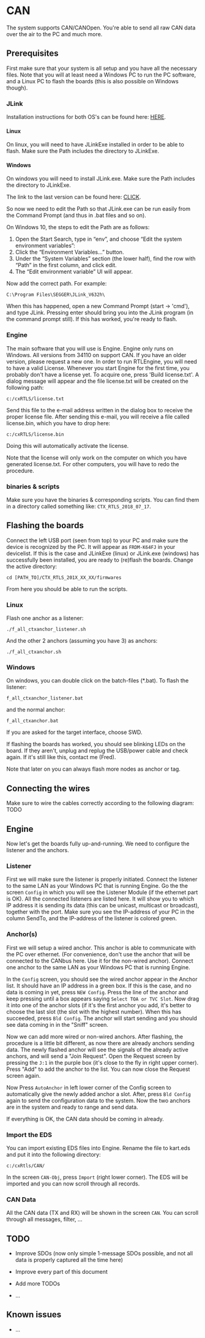 # CAN
The system supports CAN/CANOpen.
You're able to send all raw CAN data over the air to the PC and much more.

## Prerequisites
First make sure that your system is all setup and you have all the necessary files. Note that you will at least need a Windows PC to run the PC software, and a Linux PC to flash the boards (this is also possible on Windows though).

### JLink
Installation instructions for both OS's can be found here: [HERE](https://gnu-mcu-eclipse.github.io/debug/jlink/install/).

#### Linux
On linux, you will need to have JLinkExe installed in order to be able to flash. Make sure the Path includes the directory to JLinkExe.

#### Windows
On windows you will need to install JLink.exe. Make sure the Path includes the directory to JLinkExe.

The link to the last version can be found here:
[CLICK](https://www.segger.com/downloads/jlink/JLink_Windows.exe).

So now we need to edit the Path so that JLink.exe can be run easily from the Command Prompt (and thus in .bat files and so on).

On Windows 10, the steps to edit the Path are as follows:
1. Open the Start Search, type in “env”, and choose “Edit the system environment variables”:
2. Click the “Environment Variables…” button.
3. Under the “System Variables” section (the lower half), find the row with “Path” in the first column, and click edit.
4. The “Edit environment variable” UI will appear.

Now add the correct path. For example:
```
C:\Program Files\SEGGER\JLink_V632h\
```

When this has happened, open a new Command Prompt (start -> 'cmd'), and type JLink. Pressing enter should bring you into the JLink program (in the command prompt still). If this has worked, you're ready to flash.

### Engine
The main software that you will use is Engine. Engine only runs on Windows. All versions from 34110 on support CAN. If you have an older version, please request a new one.
In order to run RTLEngine, you will need to have a valid License. Whenever you start Engine for the first time, you probably don't have a license yet. To acquire one, press 'Build license.txt'.
A dialog message will appear and the file license.txt will be created on the following path:
```
c:/cxRTLS/license.txt
```
Send this file to the e-mail address written in the dialog box to receive the proper license file.
After sending this e-mail, you will receive a file called license.bin, which you have to drop here:
```
c:/cxRTLS/license.bin
```
Doing this will automatically activate the license.

Note that the license will only work on the computer on which you have generated license.txt. For other computers, you will have to redo the procedure.

### binaries & scripts
Make sure you have the binaries & corresponding scripts.
You can find them in a directory called something like: `CTX_RTLS_2018_07_17`.


## Flashing the boards
Connect the left USB port (seen from top) to your PC and make sure the device is recognized by the PC. It will appear as `FRDM-K64FJ` in your devicelist.
If this is the case and JLinkExe (linux) or JLink.exe (windows) has successfully been installed, you are ready to (re)flash the boards.
Change the active directory:
```
cd [PATH_TO]/CTX_RTLS_201X_XX_XX/firmwares
```
From here you should be able to run the scripts.

### Linux
Flash one anchor as a listener:
```
./f_all_ctxanchor_listener.sh
```

And the other 2 anchors (assuming you have 3) as anchors:
```
./f_all_ctxanchor.sh
```

### Windows
On windows, you can double click on the batch-files (\*.bat). To flash the listener:
```
f_all_ctxanchor_listener.bat
```
and the normal anchor:
```
f_all_ctxanchor.bat
```

If you are asked for the target interface, choose SWD.

If flashing the boards has worked, you should see blinking LEDs on the board. If they aren't, unplug and replug the USB/power cable and check again. If it's still like this, contact me (Fred).

Note that later on you can always flash more nodes as anchor or tag.

## Connecting the wires
Make sure to wire the cables correctly according to the following diagram:
TODO

## Engine
Now let's get the boards fully up-and-running. We need to configure the listener and the anchors.

### Listener
First we will make sure the listener is properly initiated.
Connect the listener to the same LAN as your Windows PC that is running Engine.
Go the the screen `Config` in which you will see the Listener Module (if the ethernet part is OK). All the connected listeners are listed here. It will show you to which IP address it is sending its data (this can be unicast, multicast or broadcast), together with the port.
Make sure you see the IP-address of your PC in the column SendTo, and the IP-address of the listener is colored green.

### Anchor(s)
First we will setup a wired anchor. This anchor is able to communicate with the PC over ethernet. (For convenience, don't use the anchor that will be connected to the CANbus here. Use it for the non-wired anchor).
Connect one anchor to the same LAN as your Windows PC that is running Engine.

In the `Config` screen, you should see the wired anchor appear in the Anchor list. It should have an IP address in a green box.
If this is the case, and no data is coming in yet, press `NEW Config`.
Press the line of the anchor and keep pressing until a box appears saying `Select TOA or TVC Slot`. Now drag it into one of the anchor slots (if it's the first anchor you add, it's better to choose the last slot (the slot with the highest number).
When this has succeeded, press `Bld Config`. The anchor will start sending and you should see data coming in in the "Sniff" screen.

Now we can add more wired or non-wired anchors. After flashing, the procedure is a little bit different, as now there are already anchors sending data.
The newly flashed anchor will see the signals of the already active anchors, and will send a "Join Request". Open the Request screen by pressing the `J:1` in the purple box (it's close to the fly in right upper corner).
Press "Add" to add the anchor to the list. You can now close the Request screen again.

Now Press `AutoAnchor` in left lower corner of the Config screen to automatically give the newly added anchor a slot. After, press `Bld Config` again to send the configuration data to the system.
Now the two anchors are in the system and ready to range and send data.

If everything is OK, the CAN data should be coming in already.


### Import the EDS
You can import existing EDS files into Engine.
Rename the file to kart.eds and put it into the following directory:
```
c:/cxRtls/CAN/
```

In the screen `CAN-Obj`, press `Import` (right lower corner). The EDS will be imported and you can now scroll through all records.

### CAN Data
All the CAN data (TX and RX) will be shown in the screen `CAN`. You can scroll through all messages, filter, ...

## TODO
 - Improve SDOs (now only simple 1-message SDOs possible, and not all data is properly captured all the time here)

 - Improve every part of this document

 - Add more TODOs

 - ...

## Known issues
- ...
